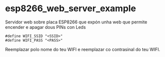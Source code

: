 # esp8266_web_server_example
Servidor web sobre placa ESP8266 que expón unha web que permite encender e apagar dous PINs con Leds

```
#define WIFI_SSID "<SSID>"
#define WIFI_PASS "<PASS>"
```
Reemplazar <SSID> polo nome do teu WIFI e reemplazar <PASS> co contrasinal do teu WIFI.
